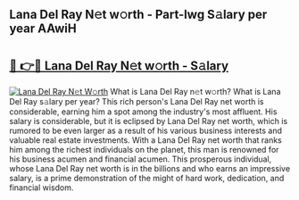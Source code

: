 ## Lana Del Ray N𝚎t w𝚘rth - Part-lwg S𝚊lary per year AAwiH

# <h2><a href="http://gc1iiz.nevu.top/?p=Lana+Del+Ray">🔗 👉🔴 Lana Del Ray N𝚎t w𝚘rth - S𝚊lary</a></h2>

[![Lana Del Ray N𝚎t W𝚘rth](https://i.imgur.com/Oavwk0R.jpeg)](http://gc1iiz.nevu.top/?p=Lana+Del+Ray)
What is Lana Del Ray n𝚎t w𝚘rth? What is Lana Del Ray s𝚊lary per year?
This rich person's Lana Del Ray net worth is considerable, earning him a spot among the industry's most affluent. His salary is considerable, but it is eclipsed by Lana Del Ray net worth, which is rumored to be even larger as a result of his various business interests and valuable real estate investments. With a Lana Del Ray net worth that ranks him among the richest individuals on the planet, this man is renowned for his business acumen and financial acumen. This prosperous individual, whose Lana Del Ray net worth is in the billions and who earns an impressive salary, is a prime demonstration of the might of hard work, dedication, and financial wisdom.
